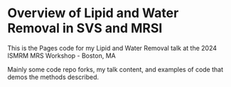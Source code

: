 # Overview of Lipid and Water Removal in SVS and MRSI 

This is the Pages code for my Lipid and Water Removal talk at the 2024 ISMRM MRS Workshop - Boston, MA

Mainly some code repo forks, my talk content, and examples of code that demos the methods described.
